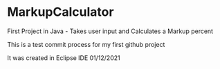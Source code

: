 # MarkupCalculator
First Project in Java - Takes user input and Calculates a Markup percent 

This is a test commit process for my first github project

It was created in Eclipse IDE 01/12/2021

